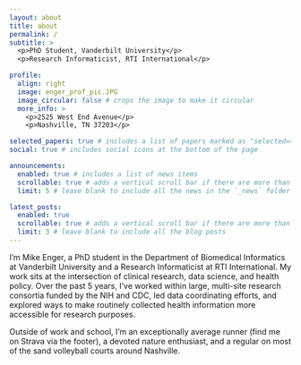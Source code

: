 ```yaml
---
layout: about
title: about
permalink: /
subtitle: >
  <p>PhD Student, Vanderbilt University</p>
  <p>Research Informaticist, RTI International</p>

profile:
  align: right
  image: enger_prof_pic.JPG
  image_circular: false # crops the image to make it circular
  more_info: >
    <p>2525 West End Avenue</p>
    <p>Nashville, TN 37203</p>

selected_papers: true # includes a list of papers marked as "selected={true}"
social: true # includes social icons at the bottom of the page

announcements:
  enabled: true # includes a list of news items
  scrollable: true # adds a vertical scroll bar if there are more than 3 news items
  limit: 5 # leave blank to include all the news in the `_news` folder

latest_posts:
  enabled: true
  scrollable: true # adds a vertical scroll bar if there are more than 3 new posts items
  limit: 3 # leave blank to include all the blog posts
---
```


I’m Mike Enger, a PhD student in the Department of Biomedical Informatics at Vanderbilt University and a Research Informaticist at RTI International. My work sits at the intersection of clinical research, data science, and health policy. Over the past 5 years, I’ve worked within large, multi-site research consortia funded by the NIH and CDC, led data coordinating efforts, and explored ways to make routinely collected health information more accessible for research purposes.

Outside of work and school, I’m an exceptionally average runner (find me on Strava via the footer), a devoted nature enthusiast, and a regular on most of the sand volleyball courts around Nashville.
